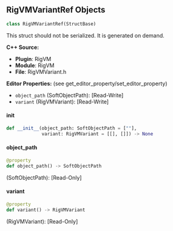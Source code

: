 ## RigVMVariantRef Objects

```python
class RigVMVariantRef(StructBase)
```

This struct should not be serialized.
It is generated on demand.

**C++ Source:**

- **Plugin**: RigVM
- **Module**: RigVM
- **File**: RigVMVariant.h

**Editor Properties:** (see get_editor_property/set_editor_property)

- ``object_path`` (SoftObjectPath):  [Read-Write]
- ``variant`` (RigVMVariant):  [Read-Write]

<a id="unreal.RigVMVariantRef.__init__"></a>

#### __init__

```python
def __init__(object_path: SoftObjectPath = [""],
             variant: RigVMVariant = [[], []]) -> None
```

<a id="unreal.RigVMVariantRef.object_path"></a>

#### object_path

```python
@property
def object_path() -> SoftObjectPath
```

(SoftObjectPath):  [Read-Only]

<a id="unreal.RigVMVariantRef.variant"></a>

#### variant

```python
@property
def variant() -> RigVMVariant
```

(RigVMVariant):  [Read-Only]

<a id="unreal.RigVMParameter"></a>